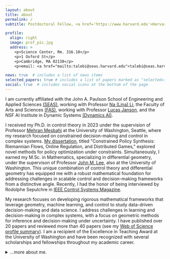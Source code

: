```yaml
---
layout: about
title: about
permalink: /
subtitle: Postdoctoral Fellow, <a href='https://www.harvard.edu'>Harvard University</a>, Cambridge, MA.

profile:
  align: right
  image: prof_pic.jpg
  address: >
    <p>Science Center, Rm. 316.10</p>
    <p>1 Oxford St</p>
    <p>Cambridge, MA 02138</p>
    <p>email: <a href="mailto:talebi@seas.harvard.edu">talebi@seas.harvard.edu</a></p>

news: true  # includes a list of news items
selected_papers: true # includes a list of papers marked as "selected={true}"
social: true  # includes social icons at the bottom of the page
---
```


I am currently affiliated with the John A. Paulson School of Engineering and Applied Sciences <a href='https://seas.harvard.edu/'>(SEAS)</a>, working with Professor <a href='https://nali.seas.harvard.edu'>Na (Lina) Li</a>, the Faculty of Arts and Sciences <a href='https://www.fas.harvard.edu/'>(FAS)</a>, working with Professor <a href='https://lucasjanson.fas.harvard.edu'>Lucas Janson</a>, and the NSF AI Institute in Dynamic Systems <a href='https://dynamicsai.org'>(Dynamics AI)</a>.


<div id="justify">
<p>
I received my Ph.D. in control theory in 2023 under 
the supervision of Professor <a href="https://mehran-mesbahi.github.io">Mehran Mesbahi</a>
 at the University of Washington, Seattle, where my 
research focused on constrained decision-making and control in complex systems.
 <a href="{{ site.baseurl }}/assets/pdf/uwthesis.pdf" target="_blank">My dissertation</a>, titled "Constrained Policy Synthesis:
 Riemannian Flows, Online Regulation, and Distributed Games," 
explored novel methods for policy optimization under constraints. 
Simultaneously, I earned 
my M.Sc. in Mathematics, specializing in differential geometry, under the supervison of Professor
 <a href="https://sites.math.washington.edu//~lee/">John M. Lee</a>, also at the University of Washington. 
This unique combination of control theory 
and differential geometry has equipped me with a robust mathematical foundation for 
addressing challenges in scalable control and decision-making frameworks from a distinctive angle. 
Recently, I had the honor of being interviewed by Rodolphe Sepulchre in <a href='https://ieeexplore.ieee.org/stamp/stamp.jsp?arnumber=10317610'>IEEE Control Systems Magazine</a>.
</p>
</div>

<div id="justify">
<p>
My research focuses on developing rigorous mathematical frameworks that leverage geometry, machine learning, and control to study data-driven decision-making and data science. I address challenges in learning and decision-making in complex systems, with a focus on geometric methods for inference and decision-making under uncertainty. I have published over 20 papers and reviewed more than 40 papers (see my <a href='https://www.webofscience.com/wos-researcher-cv/public/3551560/a7c90fc9-e576-4955-a6bf-d7df972d61c7/ShahriarTalebi_Web_of_Science_Researcher_CV.pdf'>Web of Science profile summary</a>). I am a recipient of the Excellence in Teaching Award at the University of Washington and have been recognized with several scholarships and fellowships throughout my academic career.
</p>
</div>

<details>
	<summary>...more about me.</summary>
	I received the B.Sc. degree in electrical engineering from the Sharif 
University of Technology, Tehran, Iran, in 2014, the M.Sc. degree in electrical engineering 
from the University of Central Florida (UCF), Orlando, FL, USA, in 2017, both in the area of 
control theory. I'm honored by the 2022 Excellence in Teaching Award at the University of Washington.
I'm also a recipient of William E. Boeing Endowed Fellowship, Paul A. 
Carlstedt Endowment, and Latvian Arctic Pilot–A. Vagners Memorial Scholarship with UW 
in 2018 and 2019, and Frank Hubbard Engineering Scholarship with UCF in 2017. 
</details>
<br>
 

<!-- 
Write your biography here. Tell the world about yourself. Link to your favorite [subreddit](http://reddit.com). You can put a picture in, too. The code is already in, just name your picture `prof_pic.jpg` and put it in the `img/` folder.

Put your address / P.O. box / other info right below your picture. You can also disable any these elements by editing `profile` property of the YAML header of your `_pages/about.md`. Edit `_bibliography/papers.bib` and Jekyll will render your [publications page](/al-folio/publications/) automatically.

Link to your social media connections, too. This theme is set up to use [Font Awesome icons](http://fortawesome.github.io/Font-Awesome/) and [Academicons](https://jpswalsh.github.io/academicons/), like the ones below. Add your Facebook, Twitter, LinkedIn, Google Scholar, or just disable all of them.
 -->
